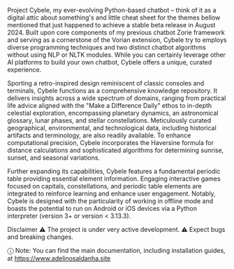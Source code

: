 Project Cybele, my ever-evolving Python-based chatbot – think of it as a digital attic about something's and little cheat sheet for the themes bellow mentioned that just happened to achieve a stable beta release in August 2024. Built upon core components of my previous chatbot Zorie framework and serving as a cornerstone of the Vorian extension, Cybele try to employs diverse programming techniques and two distinct chatbot algorithms without using NLP or NLTK modules. While you can certainly leverage other AI platforms to build your own chatbot, Cybele offers a unique, curated experience.

Sporting a retro-inspired design reminiscent of classic consoles and terminals, Cybele functions as a comprehensive knowledge repository. It delivers insights across a wide spectrum of domains, ranging from practical life advice aligned with the "Make a Difference Daily" ethos to in-depth celestial exploration, encompassing planetary dynamics, an astronomical glossary, lunar phases, and stellar constellations. Meticulously curated geographical, environmental, and technological data, including historical artifacts and terminology, are also readily available. To enhance computational precision, Cybele incorporates the Haversine formula for distance calculations and sophisticated algorithms for determining sunrise, sunset, and seasonal variations.

Further expanding its capabilities, Cybele features a fundamental periodic table providing essential element information. Engaging interactive games focused on capitals, constellations, and periodic table elements are integrated to reinforce learning and enhance user engagement. Notably, Cybele is designed with the particularity of working in offline mode and boasts the potential to run on Android or iOS devices via a Python interpreter (version 3+ or version < 3.13.3).

Disclaimer
⚠️ The project is under very active development.
⚠️ Expect bugs and breaking changes.

ⓘ Note:
You can find the main documentation, including installation guides, at https://www.adelinosaldanha.site

